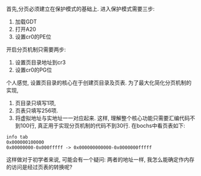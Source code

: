 首先,分页必须建立在保护模式的基础上.
进入保护模式需要三步:
1. 加载GDT
2. 打开A20
3. 设置cr0的PE位

开启分页机制只需要两步:
1. 设置页目录地址到cr3
2. 设置cr0的PG位

个人感觉, 设置页目录的核心在于创建页目录及页表. 为了最大化简化分页机制的实现,
1. 页目录只填写1项,
2. 页表只填写256项.
3. 将虚拟地址与实地址一一对应起来.
这样, 理解整个核心功能只需要汇编代码不到100行, 真正用于实现分页机制的代码不到30行.
在bochs中看页表如下:
```
info tab
0x000000100000
0x00000000-0x000fffff -> 0x000000000000-0x0000000fffff
```
这样做对于初学者来说, 可能会有一个疑问: 两者的地址一样, 我怎么能确定作内存的访问是经过页表的转换呢?

